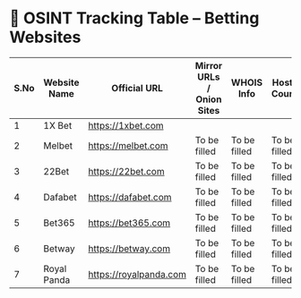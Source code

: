 # 🎰 OSINT Tracking Table – Betting Websites

| S.No | Website Name | Official URL | Mirror URLs / Onion Sites | WHOIS Info | Hosting Country | Registrar | Tech Stack | Payment Methods | Affiliate/Promo Pages | Known Threats / Risks | Notes |
|------|--------------|--------------|----------------------------|------------|------------------|-----------|------------|------------------|------------------------|-----------------------|-------|
| 1 | 1X Bet | https://1xbet.com |  |  |  |  |  |  |  |  | |
| 2 | Melbet | https://melbet.com | To be filled | To be filled | To be filled | To be filled | To be filled | To be filled | To be filled | To be filled | To be filled |
| 3 | 22Bet | https://22bet.com | To be filled | To be filled | To be filled | To be filled | To be filled | To be filled | To be filled | To be filled | To be filled |
| 4 | Dafabet | https://dafabet.com | To be filled | To be filled | To be filled | To be filled | To be filled | To be filled | To be filled | To be filled | To be filled |
| 5 | Bet365 | https://bet365.com | To be filled | To be filled | To be filled | To be filled | To be filled | To be filled | To be filled | To be filled | To be filled |
| 6 | Betway | https://betway.com | To be filled | To be filled | To be filled | To be filled | To be filled | To be filled | To be filled | To be filled | To be filled |
| 7 | Royal Panda | https://royalpanda.com | To be filled | To be filled | To be filled | To be filled | To be filled | To be filled | To be filled | To be filled | To be filled |
